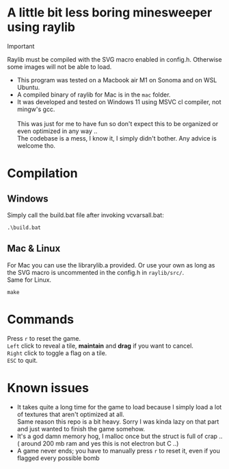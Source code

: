 # A little bit less boring minesweeper using raylib
> [!IMPORTANT]
> Raylib must be compiled with the SVG macro enabled in config.h.
>  Otherwise some images will not be able to load.
> 
- This program was tested on a Macbook air M1 on Sonoma and on WSL Ubuntu. 
- A compiled binary of raylib for Mac is in the ```mac``` folder.<br>
- It was developed and tested on Windows 11 using MSVC cl compiler, not mingw's gcc.<br>
<br>This was just for me to have fun so don't expect this to be organized or even optimized in any way .. <br>
The codebase is a mess, I know it, I simply didn't bother. Any advice is welcome tho.
# Compilation
## Windows
Simply call the build.bat file after invoking vcvarsall.bat:

    .\build.bat
## Mac & Linux
For Mac you can use the librarylib.a provided. Or use your own as long as the SVG macro is uncommented in the config.h in ```raylib/src/```.
<br>Same for Linux.

    make
# Commands

Press `r` to reset the game.<br>
`Left` click to reveal a tile, **maintain** and **drag** if you want to cancel.<br>
`Right` click to toggle a flag on a tile.<br>
`ESC` to quit.

# Known issues
- It takes quite a long time for the game to load because I simply load a lot of textures that aren't optimized at all.<br>
Same reason this repo is a bit heavy. Sorry I was kinda lazy on that part and just wanted to finish the game somehow.<br>
- It's a god damn memory hog, I malloc once but the struct is full of crap .. ( around 200 mb ram and yes this is not electron but C ..)
- A game never ends; you have to manually press `r` to reset it, even if you flagged every possible bomb<br>
